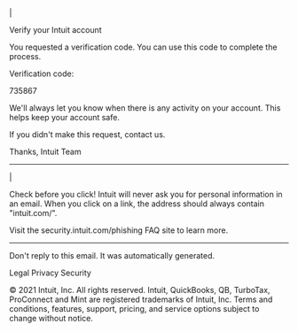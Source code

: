 | 

Verify your Intuit account

You requested a verification code. You can use this code to complete the process.

Verification code:

735867

We'll always let you know when there is any activity on your account. This helps keep your account safe.

If you didn't make this request, contact us.

Thanks, Intuit Team  
  
---  
| 

Check before you click! Intuit will never ask you for personal information in an email. When you click on a link, the address should always contain "intuit.com/".

Visit the security.intuit.com/phishing FAQ site to learn more.  
  
---  
Don't reply to this email. It was automatically generated.  
  
Legal Privacy Security

© 2021 Intuit, Inc. All rights reserved. Intuit, QuickBooks, QB, TurboTax, ProConnect and Mint are registered trademarks of Intuit, Inc. Terms and conditions, features, support, pricing, and service options subject to change without notice.
